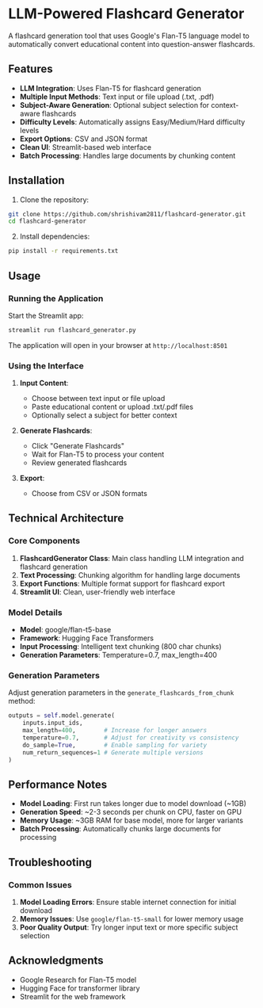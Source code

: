 # LLM-Powered Flashcard Generator

A flashcard generation tool that uses Google's Flan-T5 language model to automatically convert educational content into question-answer flashcards.

## Features

- **LLM Integration**: Uses Flan-T5 for flashcard generation
- **Multiple Input Methods**: Text input or file upload (.txt, .pdf)
- **Subject-Aware Generation**: Optional subject selection for context-aware flashcards
- **Difficulty Levels**: Automatically assigns Easy/Medium/Hard difficulty levels
- **Export Options**: CSV and JSON format
- **Clean UI**: Streamlit-based web interface
- **Batch Processing**: Handles large documents by chunking content

## Installation

1. Clone the repository:
```bash
git clone https://github.com/shrishivam2811/flashcard-generator.git
cd flashcard-generator
```

2. Install dependencies:
```bash
pip install -r requirements.txt
```

## Usage

### Running the Application

Start the Streamlit app:
```bash
streamlit run flashcard_generator.py
```

The application will open in your browser at `http://localhost:8501`

### Using the Interface

1. **Input Content**: 
   - Choose between text input or file upload
   - Paste educational content or upload .txt/.pdf files
   - Optionally select a subject for better context

2. **Generate Flashcards**:
   - Click "Generate Flashcards" 
   - Wait for Flan-T5 to process your content
   - Review generated flashcards

3. **Export**:
   - Choose from CSV or JSON formats

## Technical Architecture

### Core Components

1. **FlashcardGenerator Class**: Main class handling LLM integration and flashcard generation
2. **Text Processing**: Chunking algorithm for handling large documents
3. **Export Functions**: Multiple format support for flashcard export
4. **Streamlit UI**: Clean, user-friendly web interface

### Model Details

- **Model**: google/flan-t5-base
- **Framework**: Hugging Face Transformers
- **Input Processing**: Intelligent text chunking (800 char chunks)
- **Generation Parameters**: Temperature=0.7, max_length=400


### Generation Parameters
Adjust generation parameters in the `generate_flashcards_from_chunk` method:

```python
outputs = self.model.generate(
    inputs.input_ids,
    max_length=400,        # Increase for longer answers
    temperature=0.7,       # Adjust for creativity vs consistency
    do_sample=True,        # Enable sampling for variety
    num_return_sequences=1 # Generate multiple versions
)
```

## Performance Notes

- **Model Loading**: First run takes longer due to model download (~1GB)
- **Generation Speed**: ~2-3 seconds per chunk on CPU, faster on GPU
- **Memory Usage**: ~3GB RAM for base model, more for larger variants
- **Batch Processing**: Automatically chunks large documents for processing


## Troubleshooting

### Common Issues

1. **Model Loading Errors**: Ensure stable internet connection for initial download
2. **Memory Issues**: Use `google/flan-t5-small` for lower memory usage
3. **Poor Quality Output**: Try longer input text or more specific subject selection

## Acknowledgments

- Google Research for Flan-T5 model
- Hugging Face for transformer library
- Streamlit for the web framework
